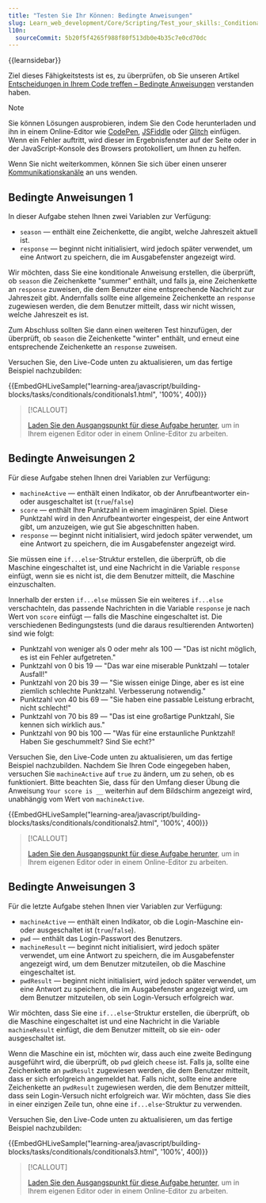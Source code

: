 ```yaml
---
title: "Testen Sie Ihr Können: Bedingte Anweisungen"
slug: Learn_web_development/Core/Scripting/Test_your_skills:_Conditionals
l10n:
  sourceCommit: 5b20f5f4265f988f80f513db0e4b35c7e0cd70dc
---
```


{{learnsidebar}}

Ziel dieses Fähigkeitstests ist es, zu überprüfen, ob Sie unseren Artikel [Entscheidungen in Ihrem Code treffen – Bedingte Anweisungen](/de/docs/Learn_web_development/Core/Scripting/Conditionals) verstanden haben.

> [!NOTE]
> Sie können Lösungen ausprobieren, indem Sie den Code herunterladen und ihn in einem Online-Editor wie [CodePen](https://codepen.io/), [JSFiddle](https://jsfiddle.net/) oder [Glitch](https://glitch.com/) einfügen.
> Wenn ein Fehler auftritt, wird dieser im Ergebnisfenster auf der Seite oder in der JavaScript-Konsole des Browsers protokolliert, um Ihnen zu helfen.
>
> Wenn Sie nicht weiterkommen, können Sie sich über einen unserer [Kommunikationskanäle](/de/docs/MDN/Community/Communication_channels) an uns wenden.

## Bedingte Anweisungen 1

In dieser Aufgabe stehen Ihnen zwei Variablen zur Verfügung:

- `season` — enthält eine Zeichenkette, die angibt, welche Jahreszeit aktuell ist.
- `response` — beginnt nicht initialisiert, wird jedoch später verwendet, um eine Antwort zu speichern, die im Ausgabefenster angezeigt wird.

Wir möchten, dass Sie eine konditionale Anweisung erstellen, die überprüft, ob `season` die Zeichenkette "summer" enthält, und falls ja, eine Zeichenkette an `response` zuweisen, die dem Benutzer eine entsprechende Nachricht zur Jahreszeit gibt. Andernfalls sollte eine allgemeine Zeichenkette an `response` zugewiesen werden, die dem Benutzer mitteilt, dass wir nicht wissen, welche Jahreszeit es ist.

Zum Abschluss sollten Sie dann einen weiteren Test hinzufügen, der überprüft, ob `season` die Zeichenkette "winter" enthält, und erneut eine entsprechende Zeichenkette an `response` zuweisen.

Versuchen Sie, den Live-Code unten zu aktualisieren, um das fertige Beispiel nachzubilden:

{{EmbedGHLiveSample("learning-area/javascript/building-blocks/tasks/conditionals/conditionals1.html", '100%', 400)}}

> [!CALLOUT]
>
> [Laden Sie den Ausgangspunkt für diese Aufgabe herunter](https://github.com/mdn/learning-area/blob/main/javascript/building-blocks/tasks/conditionals/conditionals1-download.html), um in Ihrem eigenen Editor oder in einem Online-Editor zu arbeiten.

## Bedingte Anweisungen 2

Für diese Aufgabe stehen Ihnen drei Variablen zur Verfügung:

- `machineActive` — enthält einen Indikator, ob der Anrufbeantworter ein- oder ausgeschaltet ist (`true`/`false`)
- `score` — enthält Ihre Punktzahl in einem imaginären Spiel. Diese Punktzahl wird in den Anrufbeantworter eingespeist, der eine Antwort gibt, um anzuzeigen, wie gut Sie abgeschnitten haben.
- `response` — beginnt nicht initialisiert, wird jedoch später verwendet, um eine Antwort zu speichern, die im Ausgabefenster angezeigt wird.

Sie müssen eine `if...else`-Struktur erstellen, die überprüft, ob die Maschine eingeschaltet ist, und eine Nachricht in die Variable `response` einfügt, wenn sie es nicht ist, die dem Benutzer mitteilt, die Maschine einzuschalten.

Innerhalb der ersten `if...else` müssen Sie ein weiteres `if...else` verschachteln, das passende Nachrichten in die Variable `response` je nach Wert von `score` einfügt — falls die Maschine eingeschaltet ist. Die verschiedenen Bedingungstests (und die daraus resultierenden Antworten) sind wie folgt:

- Punktzahl von weniger als 0 oder mehr als 100 — "Das ist nicht möglich, es ist ein Fehler aufgetreten."
- Punktzahl von 0 bis 19 — "Das war eine miserable Punktzahl — totaler Ausfall!"
- Punktzahl von 20 bis 39 — "Sie wissen einige Dinge, aber es ist eine ziemlich schlechte Punktzahl. Verbesserung notwendig."
- Punktzahl von 40 bis 69 — "Sie haben eine passable Leistung erbracht, nicht schlecht!"
- Punktzahl von 70 bis 89 — "Das ist eine großartige Punktzahl, Sie kennen sich wirklich aus."
- Punktzahl von 90 bis 100 — "Was für eine erstaunliche Punktzahl! Haben Sie geschummelt? Sind Sie echt?"

Versuchen Sie, den Live-Code unten zu aktualisieren, um das fertige Beispiel nachzubilden. Nachdem Sie Ihren Code eingegeben haben, versuchen Sie `machineActive` auf `true` zu ändern, um zu sehen, ob es funktioniert.
Bitte beachten Sie, dass für den Umfang dieser Übung die Anweisung `Your score is __` weiterhin auf dem Bildschirm angezeigt wird, unabhängig vom Wert von `machineActive`.

{{EmbedGHLiveSample("learning-area/javascript/building-blocks/tasks/conditionals/conditionals2.html", '100%', 400)}}

> [!CALLOUT]
>
> [Laden Sie den Ausgangspunkt für diese Aufgabe herunter](https://github.com/mdn/learning-area/blob/main/javascript/building-blocks/tasks/conditionals/conditionals2-download.html), um in Ihrem eigenen Editor oder in einem Online-Editor zu arbeiten.

## Bedingte Anweisungen 3

Für die letzte Aufgabe stehen Ihnen vier Variablen zur Verfügung:

- `machineActive` — enthält einen Indikator, ob die Login-Maschine ein- oder ausgeschaltet ist (`true`/`false`).
- `pwd` — enthält das Login-Passwort des Benutzers.
- `machineResult` — beginnt nicht initialisiert, wird jedoch später verwendet, um eine Antwort zu speichern, die im Ausgabefenster angezeigt wird, um dem Benutzer mitzuteilen, ob die Maschine eingeschaltet ist.
- `pwdResult` — beginnt nicht initialisiert, wird jedoch später verwendet, um eine Antwort zu speichern, die im Ausgabefenster angezeigt wird, um dem Benutzer mitzuteilen, ob sein Login-Versuch erfolgreich war.

Wir möchten, dass Sie eine `if...else`-Struktur erstellen, die überprüft, ob die Maschine eingeschaltet ist und eine Nachricht in die Variable `machineResult` einfügt, die dem Benutzer mitteilt, ob sie ein- oder ausgeschaltet ist.

Wenn die Maschine ein ist, möchten wir, dass auch eine zweite Bedingung ausgeführt wird, die überprüft, ob `pwd` gleich `cheese` ist. Falls ja, sollte eine Zeichenkette an `pwdResult` zugewiesen werden, die dem Benutzer mitteilt, dass er sich erfolgreich angemeldet hat. Falls nicht, sollte eine andere Zeichenkette an `pwdResult` zugewiesen werden, die dem Benutzer mitteilt, dass sein Login-Versuch nicht erfolgreich war. Wir möchten, dass Sie dies in einer einzigen Zeile tun, ohne eine `if...else`-Struktur zu verwenden.

Versuchen Sie, den Live-Code unten zu aktualisieren, um das fertige Beispiel nachzubilden:

{{EmbedGHLiveSample("learning-area/javascript/building-blocks/tasks/conditionals/conditionals3.html", '100%', 400)}}

> [!CALLOUT]
>
> [Laden Sie den Ausgangspunkt für diese Aufgabe herunter](https://github.com/mdn/learning-area/blob/main/javascript/building-blocks/tasks/conditionals/conditionals3-download.html), um in Ihrem eigenen Editor oder in einem Online-Editor zu arbeiten.
